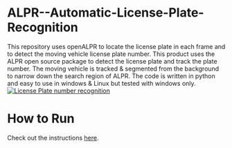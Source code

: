 # ALPR--Automatic-License-Plate-Recognition
This repository uses openALPR to locate the license plate in each frame and to detect the moving vehicle license plate number.
This product uses the ALPR open source package to detect the license plate and track the plate number. The moving vehicle is tracked &  segmented from the background to narrow down the search region of ALPR. The code is written in python and easy to use in windows & Linux but tested with windows only.
[![License Plate number recognition](http://img.youtube.com/vi/4r2hNMwbSh8/0.jpg)](http://www.youtube.com/watch?v=4r2hNMwbSh8)

# How to Run
Check out the instructions [here](https://free-thesis.com/product/alpr-automatic-license-plate-recognition/).
